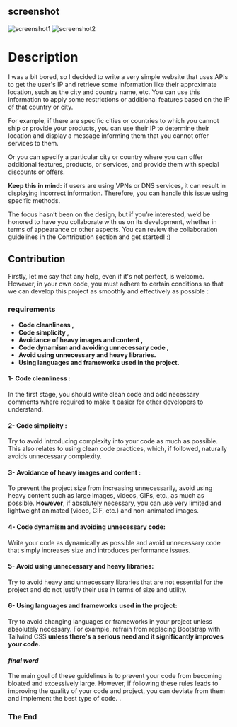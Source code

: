 ## screenshot
![screenshot1](https://github.com/user-attachments/assets/c4493ca8-f088-4ab4-8131-29e5a60eacfe)
![screenshot2](https://github.com/user-attachments/assets/3b1d07ed-1762-4577-92f5-eef35ded993a)


# Description 
I was a bit bored, so I decided to write a very simple website that uses APIs to get the user's IP and retrieve some information like their approximate location, such as the city and country name, etc. You can use this information to apply some restrictions or additional features based on the IP of that country or city.

For example, if there are specific cities or countries to which you cannot ship or provide your products, you can use their IP to determine their location and display a message informing them that you cannot offer services to them.

Or you can specify a particular city or country where you can offer additional features, products, or services, and provide them with special discounts or offers.

**Keep this in mind:** if users are using VPNs or DNS services, it can result in displaying incorrect information. Therefore, you can handle this issue using specific methods.

The focus hasn’t been on the design, but if you’re interested, we’d be honored to have you collaborate with us on its development, whether in terms of appearance or other aspects. You can review the collaboration guidelines in the Contribution section and get started! :)

## Contribution
Firstly, let me say that any help, even if it's not perfect, is welcome. However, in your own code, you must adhere to certain conditions so that we can develop this project as smoothly and effectively as possible : 

### requirements
- **Code cleanliness ,**
- **Code simplicity ,**
- **Avoidance of heavy images and content ,**
- **Code dynamism and avoiding unnecessary code ,**
- **Avoid using unnecessary and heavy libraries.**
- **Using languages and frameworks used in the project.**

#### 1- Code cleanliness : 
In the first stage, you should write clean code and add necessary comments where required to make it easier for other developers to understand. 

#### 2- Code simplicity : 
Try to avoid introducing complexity into your code as much as possible. This also relates to using clean code practices, which, if followed, naturally avoids unnecessary complexity.

#### 3- Avoidance of heavy images and content : 
To prevent the project size from increasing unnecessarily, avoid using heavy content such as large images, videos, GIFs, etc., as much as possible.
**However**, if absolutely necessary, you can use very limited and lightweight animated (video, GIF, etc.) and non-animated images.

#### 4- Code dynamism and avoiding unnecessary code:
Write your code as dynamically as possible and avoid unnecessary code that simply increases size and introduces performance issues.

#### 5- Avoid using unnecessary and heavy libraries: 
Try to avoid heavy and unnecessary libraries that are not essential for the project and do not justify their use in terms of size and utility.

#### 6- Using languages and frameworks used in the project:
Try to avoid changing languages or frameworks in your project unless absolutely necessary. For example, refrain from replacing Bootstrap with Tailwind CSS 
**unless there's a serious need and it significantly improves your code.**

#### *final word*
The main goal of these guidelines is to prevent your code from becoming bloated and excessively large. However, if following these rules leads to improving the quality of your code and project, you can deviate from them and implement the best type of code. .


### The End 
